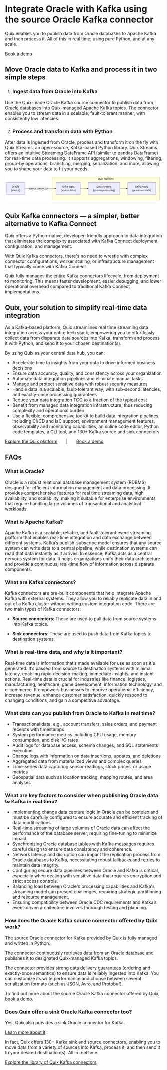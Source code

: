 <!--- BEGIN MARKDOWN --->
# Integrate Oracle with Kafka using the source Oracle Kafka connector

Quix enables you to publish data from Oracle databases to Apache Kafka and then process it. All of this in real time, using pure Python, and at any scale.

[Book a demo](https://share.hsforms.com/1iW0TmZzKQMChk0lxd_tGiw4yjw2)

## Move Oracle data to Kafka and process it in two simple steps

1. ### Ingest data from Oracle into Kafka

Use the Quix-made Oracle Kafka source connector to publish data from Oracle databases into Quix-managed Apache Kafka topics. The connector enables you to stream data in a scalable, fault-tolerant manner, with consistently low latencies.

2. ### Process and transform data with Python

After data is ingested from Oracle, process and transform it on the fly with Quix Streams, an open-source, Kafka-based Python library. Quix Streams offers an intuitive Streaming DataFrame API (similar to pandas DataFrame) for real-time data processing. It supports aggregations, windowing, filtering, group-by operations, branching, merging, serialization, and more, allowing you to shape your data to fit your needs.

![Diagram](images/Oracle-source_diagram_1.png)

## Quix Kafka connectors — a simpler, better alternative to Kafka Connect

Quix offers a Python-native, developer-friendly approach to data integration that eliminates the complexity associated with Kafka Connect deployment, configuration, and management.

With Quix Kafka connectors, there's no need to wrestle with complex connector configurations, worker scaling, or infrastructure management that typically come with Kafka Connect.

Quix fully manages the entire Kafka connectors lifecycle, from deployment to monitoring. This means faster development, easier debugging, and lower operational overhead compared to traditional Kafka Connect implementations.

## Quix, your solution to simplify real-time data integration

As a Kafka-based platform, Quix streamlines real time streaming data integration across your entire tech stack, empowering you to effortlessly collect data from disparate data sources into Kafka, transform and process it with Python, and send it to your chosen destination(s).

By using Quix as your central data hub, you can:

* Accelerate time to insights from your data to drive informed business decisions  
* Ensure data accuracy, quality, and consistency across your organization  
* Automate data integration pipelines and eliminate manual tasks  
* Manage and protect sensitive data with robust security measures  
* Handle data in a scalable, fault-tolerant way, with sub-second latencies, and exactly-once processing guarantees  
* Reduce your data integration TCO to a fraction of the typical cost  
* Benefit from managed data integration infrastructure, thus reducing complexity and operational burden  
* Use a flexible, comprehensive toolkit to build data integration pipelines, including CI/CD and IaC support, environment management features, observability and monitoring capabilities, an online code editor, Python code templates, a CLI tool, and 130+ Kafka source and sink connectors

[Explore the Quix platform](https://portal.demo.quix.io/pipeline?workspace=demo-gametelemetrytemplate-prod)  |  [Book a demo](https://share.hsforms.com/1iW0TmZzKQMChk0lxd_tGiw4yjw2)

## FAQs

### What is Oracle?

Oracle is a robust relational database management system (RDBMS) designed for efficient information management and data processing. It provides comprehensive features for real time streaming data, high availability, and scalability, making it suitable for enterprise environments that require handling large volumes of transactional and analytical workloads.

### What is Apache Kafka?

Apache Kafka is a scalable, reliable, and fault-tolerant event streaming platform that enables real-time integration and data exchange between different systems. Kafka’s publish-subscribe model ensures that any source system can write data to a central pipeline, while destination systems can read that data instantly as it arrives. In essence, Kafka acts as a central nervous system for data. It helps organizations unify their data architecture and provide a continuous, real-time flow of information across disparate components.

### What are Kafka connectors?

Kafka connectors are pre-built components that help integrate Apache Kafka with external systems. They allow you to reliably replicate data in and out of a Kafka cluster without writing custom integration code. There are two main types of Kafka connectors:

* **Source connectors**: These are used to pull data from source systems into Kafka topics.

* **Sink connectors**: These are used to push data from Kafka topics to destination systems.

### What is real-time data, and why is it important?

Real-time data is information that’s made available for use as soon as it's generated. It’s passed from source to destination systems with minimal latency, enabling rapid decision-making, immediate insights, and instant actions. Real-time data is crucial for industries like finance, logistics, manufacturing, healthcare, game development, information technology, and e-commerce. It empowers businesses to improve operational efficiency, increase revenue, enhance customer satisfaction, quickly respond to changing conditions, and gain a competitive advantage.

### What data can you publish from Oracle to Kafka in real time?

* Transactional data, e.g., account transfers, sales orders, and payment receipts with timestamps  
* System performance metrics including CPU usage, memory consumption, and disk I/O rates  
* Audit logs for database access, schema changes, and SQL statements execution  
* Change logs with information on data insertions, updates, and deletions  
* Aggregated data from materialized views and complex queries  
* Time-series data capturing sensor readings, stock prices, or usage metrics  
* Geospatial data such as location tracking, mapping routes, and area analyses

### What are key factors to consider when publishing Oracle data to Kafka in real time?

* Implementing change data capture logic in Oracle can be complex and must be carefully configured to ensure accurate and efficient tracking of data modifications.  
* Real-time streaming of large volumes of Oracle data can affect the performance of the database server, requiring fine-tuning to minimize impact.  
* Synchronizing Oracle database tables with Kafka messages requires careful design to ensure data consistency and coherence.  
* Network latency and disruption can impact the replication process from Oracle databases to Kafka, necessitating robust fallbacks and retries to maintain data integrity.  
* Configuring secure data pipelines between Oracle and Kafka is critical, especially when dealing with sensitive data that requires encryption and strict access controls.  
* Balancing load between Oracle's processing capabilities and Kafka's streaming model can present challenges, requiring strategic partitioning and resource management.  
* Ensuring compatibility between Oracle CDC requirements and Kafka’s event-driven architecture involves thorough testing and planning.

### How does the Oracle Kafka source connector offered by Quix work?

The source Oracle connector for Kafka provided by Quix is fully managed and written in Python.

The connector continuously retrieves data from an Oracle database and publishes it to designated Quix-managed Kafka topics.

The connector provides strong data delivery guarantees (ordering and exactly-once semantics) to ensure data is reliably ingested into Kafka. You can customize its write performance and choose between several serialization formats (such as JSON, Avro, and Protobuf).

To find out more about the source Oracle Kafka connector offered by Quix, [book a demo](https://share.hsforms.com/1iW0TmZzKQMChk0lxd_tGiw4yjw2).

### Does Quix offer a sink Oracle Kafka connector too?

Yes, Quix also provides a sink Oracle connector for Kafka.

[Learn more about it](../../../sinks/coming-soon/Oracle-sink.md).

In fact, Quix offers 130+ Kafka sink and source connectors, enabling you to move data from a variety of sources into Kafka, process it, and then send it to your desired destination(s). All in real time.

[Explore the library of Quix Kafka connectors](https://quix.io/connectors)
<!--- END MARKDOWN --->